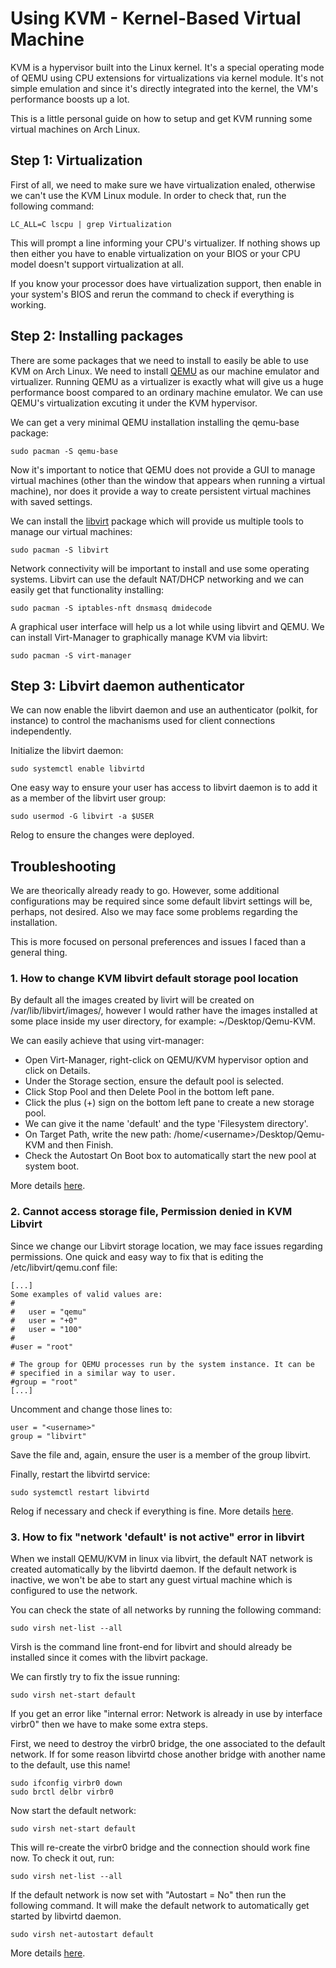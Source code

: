# Using KVM - Kernel-Based Virtual Machine

KVM is a hypervisor built into the Linux kernel. It's a special operating mode of QEMU using
CPU extensions for virtualizations via kernel module. It's not simple emulation and since it's
directly integrated into the kernel, the VM's performance boosts up a lot.

This is a little personal guide on how to setup and get KVM running some virtual machines
on Arch Linux.

## Step 1: Virtualization
First of all, we need to make sure we have virtualization enaled, otherwise we can't use the
KVM Linux module. In order to check that, run the following command:

```
LC_ALL=C lscpu | grep Virtualization
```

This will prompt a line informing your CPU's virtualizer. If nothing shows up then either you have
to enable virtualization on your BIOS or your CPU model doesn't support virtualization at all.

If you know your processor does have virtualization support, then enable in your system's BIOS and
rerun the command to check if everything is working.

## Step 2: Installing packages

There are some packages that we need to install to easily be able to use KVM on Arch Linux. We
need to install [QEMU](https://wiki.qemu.org/Main_Page) as our machine emulator and virtualizer.
Running QEMU as a virtualizer is exactly what will give us a huge performance boost compared to
an ordinary machine emulator. We can use QEMU's virtualization excuting it under the KVM
hypervisor.

We can get a very minimal QEMU installation installing the qemu-base package:

```
sudo pacman -S qemu-base
```

Now it's important to notice that QEMU does not provide a GUI to manage virtual machines
(other than the window that appears when running a virtual machine), nor does it provide a way
to create persistent virtual machines with saved settings.

We can install the [libvirt](https://wiki.archlinux.org/title/Libvirt) package which will
provide us multiple tools to manage our virtual machines:

```
sudo pacman -S libvirt
```

Network connectivity will be important to install and use some operating systems. Libvirt can
use the default NAT/DHCP networking and we can easily get that functionality installing:

```
sudo pacman -S iptables-nft dnsmasq dmidecode
```

A graphical user interface will help us a lot while using libvirt and QEMU. We can install
Virt-Manager to graphically manage KVM via libvirt:

```
sudo pacman -S virt-manager
```

## Step 3: Libvirt daemon authenticator
We can now enable the libvirt daemon and use an authenticator (polkit, for instance) to control
the machanisms used for client connections independently.

Initialize the libvirt daemon:

```
sudo systemctl enable libvirtd
```

One easy way to ensure your user has access to libvirt daemon is to add it as a member of the
libvirt user group:

```
sudo usermod -G libvirt -a $USER
```

Relog to ensure the changes were deployed.

## Troubleshooting
We are theorically already ready to go. However, some additional configurations may be required
since some default libvirt settings will be, perhaps, not desired. Also we may face some problems
regarding the installation.

This is more focused on personal preferences and issues I faced than a general thing.

### 1. How to change KVM libvirt default storage pool location
By default all the images created by livirt will be created on /var/lib/libvirt/images/, however
I would rather have the images installed at some place inside my user directory, for example:
~/Desktop/Qemu-KVM.

We can easily achieve that using virt-manager:

+ Open Virt-Manager, right-click on QEMU/KVM hypervisor option and click on Details.
+ Under the Storage section, ensure the default pool is selected.
+ Click Stop Pool and then Delete Pool in the bottom left pane.
+ Click the plus (+) sign on the bottom left pane to create a new storage pool.
+ We can give it the name 'default' and the type 'Filesystem directory'.
+ On Target Path, write the new path: /home/\<username\>/Desktop/Qemu-KVM and then Finish.
+ Check the Autostart On Boot box to automatically start the new pool at system boot.

More details
[here](https://ostechnix.com/how-to-change-kvm-libvirt-default-storage-pool-location/).

### 2. Cannot access storage file, Permission denied in KVM Libvirt
Since we change our Libvirt storage location, we may face issues regarding permissions. One
quick and easy way to fix that is editing the /etc/libvirt/qemu.conf file:

```
[...]
Some examples of valid values are:
#
#   user = "qemu"
#   user = "+0"
#   user = "100"
#
#user = "root"

# The group for QEMU processes run by the system instance. It can be
# specified in a similar way to user.
#group = "root"
[...]
```

Uncomment and change those lines to:
```
user = "<username>"
group = "libvirt"
```

Save the file and, again, ensure the user is a member of the group libvirt.

Finally, restart the libvirtd service:

```
sudo systemctl restart libvirtd
```

Relog if necessary and check if everything is fine. More details
[here](https://ostechnix.com/solved-cannot-access-storage-file-permission-denied-error-in-kvm-libvirt/).

### 3. How to fix "network 'default' is not active" error in libvirt
When we install QEMU/KVM in linux via libvirt, the default NAT network is created automatically
by the libvirtd daemon. If the default network is inactive, we won't be abe to start any guest
virtual machine which is configured to use the network.

You can check the state of all networks by running the following command:

```
sudo virsh net-list --all
```

Virsh is the command line front-end for libvirt and should already be installed since it comes
with the libvirt package.

We can firstly try to fix the issue running:

```
sudo virsh net-start default
```

If you get an error like "internal error: Network is already in use by interface virbr0" then
we have to make some extra steps.

First, we need to destroy the virbr0 bridge, the one associated to the default network. If for
some reason libvirtd chose another bridge with another name to the default, use this name!

```
sudo ifconfig virbr0 down
sudo brctl delbr virbr0
```

Now start the default network:

```
sudo virsh net-start default
```

This will re-create the virbr0 bridge and the connection should work fine now. To check it out,
run:

```
sudo virsh net-list --all
```

If the default network is now set with "Autostart = No" then run the following command.
It will make the default network to automatically get started by libvirtd daemon.

```
sudo virsh net-autostart default
```

More details
[here](https://www.xmodulo.com/network-default-is-not-active.html).

